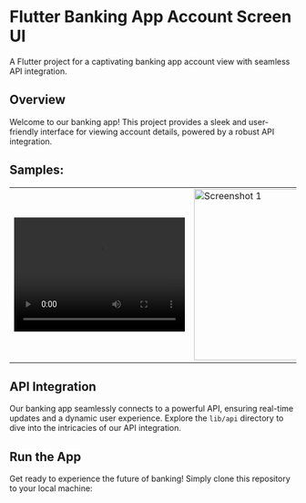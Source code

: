 # Flutter Banking App Account Screen UI

A Flutter project for a captivating banking app account view with seamless API integration.

## Overview

Welcome to our banking app! This project provides a sleek and user-friendly interface for viewing account details, powered by a robust API integration.

## Samples:

<table>
 <tr>
    <td>
      <video width="300" height="200" controls>
        <source src="https://github.com/SalihHayat74/Flutter-assessment/assets/106287850/de0f2d9e-61ff-4a54-98e1-11874dd4af6b" type="video/mp4">
        Your browser does not support the video tag.
      </video>
    </td>
    <td><img src="https://github.com/SalihHayat74/Flutter-assessment/assets/106287850/35723fbc-049b-43c4-8411-783ced818aa6" alt="Screenshot 1" width="300"/></td>
  </tr>
</table>






## API Integration

Our banking app seamlessly connects to a powerful API, ensuring real-time updates and a dynamic user experience. Explore the `lib/api` directory to dive into the intricacies of our API integration.

## Run the App

Get ready to experience the future of banking! Simply clone this repository to your local machine:
